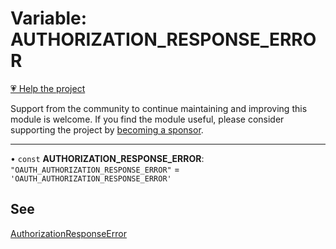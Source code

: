 # Variable: AUTHORIZATION\_RESPONSE\_ERROR

[💗 Help the project](https://github.com/sponsors/panva)

Support from the community to continue maintaining and improving this module is welcome. If you find the module useful, please consider supporting the project by [becoming a sponsor](https://github.com/sponsors/panva).

***

• `const` **AUTHORIZATION\_RESPONSE\_ERROR**: `"OAUTH_AUTHORIZATION_RESPONSE_ERROR"` = `'OAUTH_AUTHORIZATION_RESPONSE_ERROR'`

## See

[AuthorizationResponseError](../classes/AuthorizationResponseError.md)
